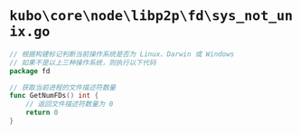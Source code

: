 # `kubo\core\node\libp2p\fd\sys_not_unix.go`

```go
// 根据构建标记判断当前操作系统是否为 Linux、Darwin 或 Windows
// 如果不是以上三种操作系统，则执行以下代码
package fd

// 获取当前进程的文件描述符数量
func GetNumFDs() int {
    // 返回文件描述符数量为 0
    return 0
}
```